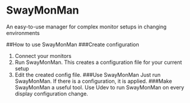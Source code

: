 # SwayMonMan
An easy-to-use manager for complex monitor setups in changing environments

##How to use SwayMonMan
###Create configuration
1. Connect your monitors
2. Run SwayMonMan. This creates a configuration file for your current setup
3. Edit the created config file.
###Use SwayMonMan
Just run SwayMonMan. If there is a configuration, it is applied.
###Make SwayMonMan a useful tool.
Use Udev to run SwayMonMan on every display configuration change.